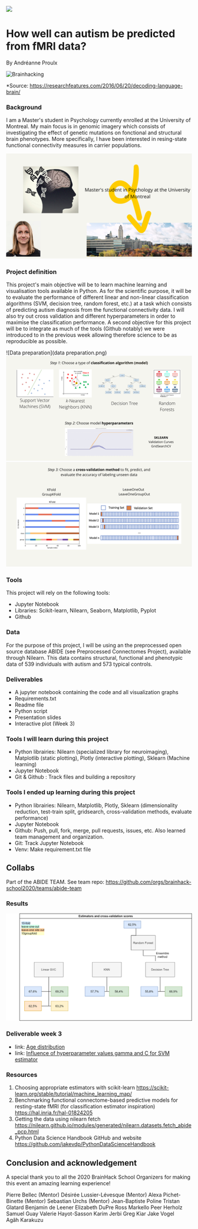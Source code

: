 [![](https://img.shields.io/badge/Visit-our%20project%20page-ff69b4)](https://school.brainhackmtl.org/project/template)

# How well can autism be predicted from fMRI data?

By Andréanne Proulx

![Brainhacking](https://cdn2.researchfeatures.com/wp-content/uploads/2016/06/Decoding_language_brain.jpg)

*Source: https://researchfeatures.com/2016/06/20/decoding-language-brain/

### Background

I am a Master's student in Psychology currently enrolled at the University of Montreal. My main focus is in genomic imagery which consists of investigating the effect of genetic mutations on fonctional and structural brain phenotypes. More specifically, I have been interested in resing-state functional connectivity measures in carrier populations. 

![Me](21.png)

### Project definition 

This project's main objective will be to learn machine learning and visualisation tools available in Python. As for the scientific purpose, it will be to evaluate the performance of different linear and non-linear classification algorithms (SVM, decision tree, random forest, etc.) at a task which consists of predicting autism diagnosis from the functional connectivity data. I will also try out cross validation and different hyperparameters in order to maximise the classification performance. A second objective for this project will be to integrate as much of the tools (Github notably) we were introduced to in the previous week allowing therefore science to be as reproducible as possible. 

![Data preparation](data preparation.png)
![Machine learning](44.png)
![Machine learning](46.png)

### Tools 

This project will rely on the following tools: 
 * Jupyter Notebook 
 * Libraries: Scikit-learn, Nilearn, Seaborn, Matplotlib, Pyplot
 * Github 

### Data 

For the purpose of this project, I will be using an the preprocessed open source database ABIDE (see Preprocessed Connectomes Project), available through Nilearn. This data contains structural, functional and phenotypic data of 539 individuals with autism and 573 typical controls.  

### Deliverables

 - A jupyter notebook containing the code and all visualization graphs
 - Requirements.txt
 - Readme file 
 - Python script
 - Presentation slides
 - Interactive plot (Week 3)
 
### Tools I will learn during this project

 - Python librairies: Nilearn (specialized library for neuroimaging), Matplotlib (static plotting),  Plotly (interactive plotting), Sklearn (Machine learning)
 - Jupyter Notebook
 - Git & Github : Track files and building a repository
 
### Tools I ended up learning during this project
- Python librairies: Nilearn, Matplotlib,  Plotly, Sklearn (dimensionality reduction, test-train split, gridsearch, cross-validation methods, evaluate performance)
- Jupyter Notebook
- Github: Push, pull, fork, merge, pull requests, issues, etc. Also learned team management and organization.
- Git: Track Jupyter Notebook
- Venv: Make requirement.txt file

## Collabs
Part of the ABIDE TEAM. See team repo: https://github.com/orgs/brainhack-school2020/teams/abide-team

### Results
![Results](result_cv.png)

### Deliverable week 3
 - link: [Age distribution](https://anproulx.github.io/publication_website/)
 - link: [Influence of hyperparameter values gamma and C for SVM estimator](https://anproulx.github.io/cross_validation_plots/)
 
### Resources
1. Choosing appropriate estimators with scikit-learn https://scikit-learn.org/stable/tutorial/machine_learning_map/
2. Benchmarking functional connectome-based predictive models for resting-state fMRI (for classification estimator inspiration) https://hal.inria.fr/hal-01824205
3. Getting the data using nilearn fetch https://nilearn.github.io/modules/generated/nilearn.datasets.fetch_abide_pcp.html
4. Python Data Science Handbook GitHub and website https://github.com/jakevdp/PythonDataScienceHandbook

## Conclusion and acknowledgement
A special thank you to all the 2020 BrainHack School Organizers for making this event an amazing learning experience!

Pierre Bellec (Mentor)
Désirée Lussier-Lévesque (Mentor)
Alexa Pichet-Binette (Mentor)
Sebastian Urchs (Mentor)
Jean-Baptiste Poline
Tristan Glatard
Benjamin de Leener
Elizabeth DuPre
Ross Markello
Peer Herholz
Samuel Guay
Valerie Hayot-Sasson
Karim Jerbi
Greg Kiar
Jake Vogel
Agâh Karakuzu


